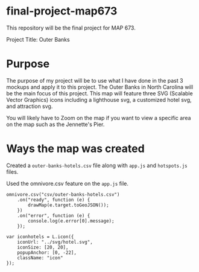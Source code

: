# final-project-map673
This repository will be the final project for MAP 673.

Project Title: Outer Banks

# Purpose
The purpose of my project will be to use what I have done in the past 3 mockups and apply it to this project. The Outer Banks in North Carolina will be the main focus of this project. This map will feature three SVG (Scalable Vector Graphics) icons including a lighthouse svg, a customized hotel svg, and attraction svg. 

You will likely have to Zoom on the map if you want to view a specific area on the map such as the Jennette's Pier.

# Ways the map was created
Created a ```outer-banks-hotels.csv``` file along with ```app.js``` and ```hotspots.js``` files.

Used the omnivore.csv feature on the ```app.js``` file.

```
omnivore.csv("csv/outer-banks-hotels.csv")
    .on("ready", function (e) {
        drawMap(e.target.toGeoJSON());
    })
    .on("error", function (e) {
        console.log(e.error[0].message);
    });

var iconhotels = L.icon({
    iconUrl: "../svg/hotel.svg",
    iconSize: [20, 20],
    popupAnchor: [0, -22],
    className: "icon"
});
```